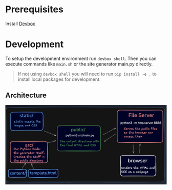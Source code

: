 # Prerequisites

Install [Devbox](https://www.jetify.com/docs/devbox/quickstart/)

# Development

To setup the development environment run `devbox shell`. Then you can execute
commands like `main.sh` or the site generator main.py directly.

> If not using `devbox shell` you will need to run `pip install -e .` to install
> local packages for development.

## Architecture

![architecture](./docs/architecture.png)

